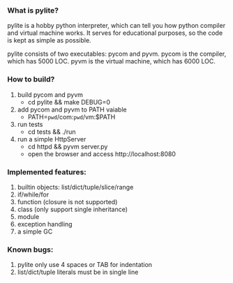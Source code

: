 ### What is pylite?
pylite is a hobby python interpreter, which can tell you how python compiler and virtual machine works. It serves for educational purposes, so the code is kept as simple as possible. 

pylite consists of two executables: pycom and pyvm. pycom is the compiler, which has 5000 LOC. pyvm is the virtual machine, which has 6000 LOC.

### How to build? 
1. build pycom and pyvm 
   + cd pylite && make DEBUG=0
2. add pycom and pyvm to PATH vaiable 
   + PATH=`pwd`/com:`pwd`/vm:$PATH
3. run tests
   + cd tests && ./run 
4. run a simple HttpServer
   + cd httpd && pyvm server.py
   + open the browser and access http://localhost:8080

### Implemented features:
1. builtin objects: list/dict/tuple/slice/range
2. if/while/for
3. function (closure is not supported)
4. class (only support single inheritance)
5. module
6. exception handling
7. a simple GC

### Known bugs:
1. pylite only use 4 spaces or TAB for indentation 
2. list/dict/tuple literals must be in single line
